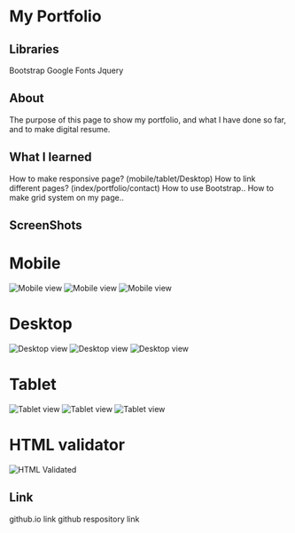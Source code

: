 # My Portfolio

## Libraries
Bootstrap
Google Fonts
Jquery

## About
The purpose of this page to show my portfolio, and what I have done so far, and to make digital resume.

## What I learned
How to make responsive page? (mobile/tablet/Desktop)
How to link different pages? (index/portfolio/contact)
How to use Bootstrap..
How to make grid system on my page..
## ScreenShots

# Mobile
![Mobile view](./assets/images/screenshots/aboutmepageon375x667mobilescreen)
![Mobile view](./assets/images/screenshots/contactpagemobileversion)
![Mobile view](./assets/images/screenshots/portfoliopagemobileversion)

# Desktop
![Desktop view](./assets/images/screenshots/AboutmepageonDesktop)
![Desktop view](./assets/images/screenshots/Portfoliopageondesktop)
![Desktop view](./assets/images/screenshots/Contactpagedesktop)

# Tablet
![Tablet view](./assets/images/screenshots/aboutmepageon768x1024)
![Tablet view](./assets/images/screenshots/portfoliopagetabletview768x1024)
![Tablet view](./assets/images/screenshots/contactpagetabletview768x1024)

# HTML validator

![HTML Validated](./assets/images/screenshots/htmlvalidated)

## Link
github.io link
github respository link